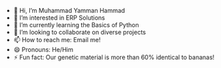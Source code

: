 - 👋 Hi, I’m Muhammad Yamman Hammad
- 👀 I’m interested in ERP Solutions
- 🌱 I’m currently learning the Basics of Python
- 💞️ I’m looking to collaborate on diverse projects
- 📫 How to reach me: Email me!
- 😄 Pronouns: He/Him
- ⚡ Fun fact: Our genetic material is more than 60% identical to bananas!

<!---
yammanhammad/yammanhammad is a ✨ special ✨ repository because its `README.md` (this file) appears on your GitHub profile.
You can click the Preview link to take a look at your changes.
--->
